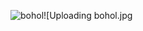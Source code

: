 ![bohol](https://github.com/user-attachments/assets/84b4d580-f4ec-4c94-8394-6a2ef1d9e318)![Uploading bohol.jpg
